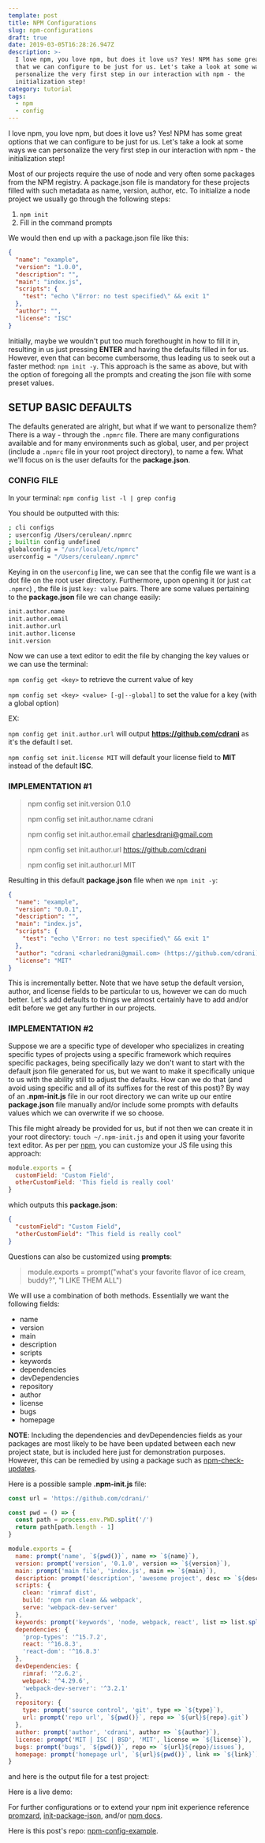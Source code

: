 ```yaml
---
template: post
title: NPM Configurations
slug: npm-configurations
draft: true
date: 2019-03-05T16:28:26.947Z
description: >-
  I love npm, you love npm, but does it love us? Yes! NPM has some great options
  that we can configure to be just for us. Let's take a look at some ways we can
  personalize the very first step in our interaction with npm - the
  initialization step!
category: tutorial
tags:
  - npm
  - config
---
```


I love npm, you love npm, but does it love us? Yes! NPM has some great options that we can configure to be just for us. Let's take a look at some ways we can personalize the very first step in our interaction with npm - the initialization step!

Most of our projects require the use of node and very often some packages from the NPM registry. A package.json file is mandatory for these projects filled with such metadata as name, version, author, etc. To initialize a node project we usually go through the following steps:

1. `npm init`
2. Fill in the command prompts

We would then end up with a package.json file like this:

```json
{
  "name": "example",
  "version": "1.0.0",
  "description": "",
  "main": "index.js",
  "scripts": {
    "test": "echo \"Error: no test specified\" && exit 1"
  },
  "author": "",
  "license": "ISC"
}
```

Initially, maybe we wouldn't put too much forethought in how to fill it in, resulting in us just pressing **ENTER** and having the defaults filled in for us. However, even that can become cumbersome, thus leading us to seek out a faster method: `npm init -y`. This approach is the same as above, but with the option of foregoing all the prompts and creating the json file with some preset values.

## SETUP BASIC DEFAULTS

The defaults generated are alright, but what if we want to personalize them? There is a way - through the `.npmrc` file. There are many configurations available and for many environments such as global, user, and per project (include a `.npmrc` file in your root project directory), to name a few. What we'll focus on is the user defaults for the **package.json**.

### CONFIG FILE

In your terminal: `npm config list -l | grep config`

You should be outputted with this:

```bash
; cli configs
; userconfig /Users/cerulean/.npmrc
; builtin config undefined
globalconfig = "/usr/local/etc/npmrc"
userconfig = "/Users/cerulean/.npmrc"
```

Keying in on the `userconfig` line, we can see that the config file we want is a dot file on the root user directory. Furthermore, upon opening it (or just `cat .npmrc`) , the file is just `key: value` pairs. There are some values pertaining to the **package.json** file we can change easily:

```bash
init.author.name
init.author.email
init.author.url
init.author.license
init.version
```

Now we can use a text editor to edit the file by changing the key values or we can use the terminal:

`npm config get <key>` to retrieve the current value of key

`npm config set <key> <value> [-g|--global]` to set the value for a key (with a global option)

EX:

`npm config get init.author.url` will output **https://github.com/cdrani** as it's the default I set.

`npm config set init.license MIT` will default your license field to **MIT** instead of the default **ISC**.

### IMPLEMENTATION #1

> npm config set init.version 0.1.0
>
> npm config set init.author.name cdrani
>
> npm config set init.author.email charlesdrani@gmail.com
>
> npm config set init.author.url https://github.com/cdrani
>
> npm config set init.author.url MIT

Resulting in this default **package.json** file when we `npm init -y`:

```json
{
  "name": "example",
  "version": "0.0.1",
  "description": "",
  "main": "index.js",
  "scripts": {
    "test": "echo \"Error: no test specified\" && exit 1"
  },
  "author": "cdrani <charledrani@gmail.com> (https://github.com/cdrani)",
  "license": "MIT"
}
```

This is incrementally better. Note that we have setup the default version, author, and license fields to be particular to us, however we can do much better. Let's add defaults to things we almost certainly have to add and/or edit before we get any further in our projects.

### IMPLEMENTATION #2

Suppose we are a specific type of developer who specializes in creating specific types of projects using a specific framework which requires specific packages, being specifically lazy we don't want to start with the default json file generated for us, but we want to make it specifically unique to us with the ability still to adjust the defaults. How can we do that (and avoid using specific and all of its suffixes for the rest of this post)? By way of an **.npm-init.js** file in our root directory we can write up our entire **package.json** file manually and/or include some prompts with defaults values which we can overwrite if we so choose.

This file might already be provided for us, but if not then we can create it in your root directory: `touch ~/.npm-init.js` and open it using your favorite text editor. As per per [npm](https://docs.npmjs.com/getting-started/using-a-package.json#customizing-the-init-process), you can customize your JS file using this approach:

```javascript
module.exports = {
  customField: 'Custom Field',
  otherCustomField: 'This field is really cool'
}
```

which outputs this **package.json**:

```json
{
  "customField": "Custom Field",
  "otherCustomField": "This field is really cool"
}
```

Questions can also be customized using **prompts**:

> module.exports = prompt("what's your favorite flavor of ice cream, buddy?", "I LIKE THEM ALL")

We will use a combination of both methods. Essentially we want the following fields:

- name
- version
- main
- description
- scripts
- keywords
- dependencies
- devDependencies
- repository
- author
- license
- bugs
- homepage

**NOTE**: Including the dependencies and devDependencies fields as your packages are most likely to be have been updated between each new project state, but is included here just for demonstration purposes. However, this can be remedied by using a package such as [npm-check-updates](https://www.npmjs.com/package/npm-check-updates).

Here is a possible sample **.npm-init.js** file:

```js
const url = 'https://github.com/cdrani/'

const pwd = () => {
  const path = process.env.PWD.split('/')
  return path[path.length - 1]
}

module.exports = {
  name: prompt('name', `${pwd()}`, name => `${name}`),
  version: prompt('version', '0.1.0', version => `${version}`),
  main: prompt('main file', 'index.js', main => `${main}`),
  description: prompt('description', 'awesome project', desc => `${desc}`),
  scripts: {
    clean: 'rimraf dist',
    build: 'npm run clean && webpack',
    serve: 'webpack-dev-server'
  },
  keywords: prompt('keywords', 'node, webpack, react', list => list.split(' ')),
  dependencies: {
    'prop-types': '^15.7.2',
    react: '^16.8.3',
    'react-dom': '^16.8.3'
  },
  devDependencies: {
    rimraf: '^2.6.2',
    webpack: '^4.29.6',
    'webpack-dev-server': '^3.2.1'
  },
  repository: {
    type: prompt('source control', 'git', type => `${type}`),
    url: prompt('repo url', `${pwd()}`, repo => `${url}${repo}.git`)
  },
  author: prompt('author', 'cdrani', author => `${author}`),
  license: prompt('MIT | ISC | BSD', 'MIT', license => `${license}`),
  bugs: prompt('bugs', `${pwd()}`, repo => `${url}${repo}/issues`),
  homepage: prompt('homepage url', `${url}${pwd()}`, link => `${link}`)
}
```

and here is the output file for a test project:

Here is a live demo:

For further configurations or to extend your npm init experience reference [promzard](https://github.com/npm/promzard), [init-package-json](https://github.com/npm/init-package-json), and/or [npm docs](https://docs.npmjs.com/).

Here is this post's repo: [npm-config-example](https://github.com/cdrani/npm-config-example).
